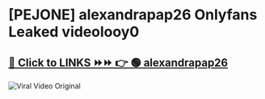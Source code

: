 
 # [PEJONE] alexandrapap26 Onlyfans Leaked videolooy0

## <h2><a href="https://clipsfans.com/alexandrapap26&ref=git">🔗 Click to LINKS ⏩⏩ 👉 🟢 alexandrapap26 </a></h2>

<a href="https://clipsfans.com/alexandrapap26&ref=git" rel="nofollow" data-target="animated-image.originalLink"><img src="https://i.ibb.co.com/xMMVF88/686577567.gif" alt="Viral Video Original" style="max-width: 100%; display: inline-block;" data-target="animated-image.originalImage"></a>

